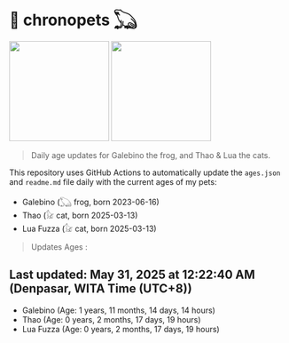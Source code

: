 # 🐾 chronopets 𓆏
<img src="https://github.com/user-attachments/assets/802b3632-7c4b-4232-a3a0-8b1d8fa6f04d" widht=180 height=180 >
<img src="https://github.com/user-attachments/assets/16687005-7ebb-4607-be57-0c8e528fed06" widht=180 height=180 >

> Daily age updates for Galebino the frog, and Thao & Lua the cats.

This repository uses GitHub Actions to automatically update the `ages.json` and `readme.md` file daily with the current ages of my pets: <br>
- Galebino (𓆏 frog, born 2023-06-16)
- Thao (𓃠 cat, born 2025-03-13)
- Lua Fuzza (𓃠 cat, born 2025-03-13)

> Updates Ages :

## Last updated: May 31, 2025 at 12:22:40 AM (Denpasar, WITA Time (UTC+8))

- Galebino (Age: 1 years, 11 months, 14 days, 14 hours)
- Thao (Age: 0 years, 2 months, 17 days, 19 hours)
- Lua Fuzza (Age: 0 years, 2 months, 17 days, 19 hours)

